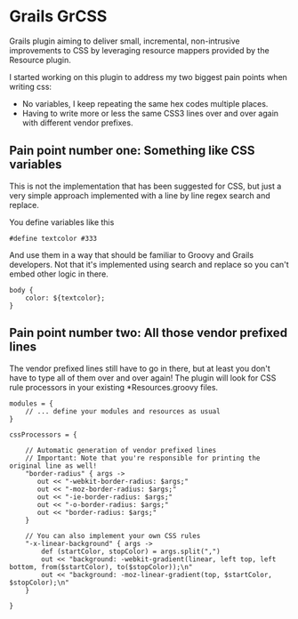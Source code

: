 Grails GrCSS
=============

Grails plugin aiming to deliver small, incremental, non-intrusive improvements to CSS by leveraging resource mappers provided by the Resource plugin.

I started working on this plugin to address my two biggest pain points when writing css:

 * No variables, I keep repeating the same hex codes multiple places.
 * Having to write more or less the same CSS3 lines over and over again with different vendor prefixes.  

Pain point number one: Something like CSS variables
-------------------------------------------------
This is not the implementation that has been suggested for CSS, but just a very simple approach implemented with a line by line regex search and replace. 

You define variables like this

    #define textcolor #333

And use them in a way that should be familiar to Groovy and Grails developers. Not that it's implemented using search and replace so you can't embed other logic in there. 

    body {
        color: ${textcolor};
    }

Pain point number two: All those vendor prefixed lines
-------------------------------------------------------------------------------
The vendor prefixed lines still have to go in there, but at least you don't have to type all of them over and over again! The plugin will look for CSS rule processors in your existing *Resources.groovy files. 

    modules = {
        // ... define your modules and resources as usual
    }
    
    cssProcessors = {
            
        // Automatic generation of vendor prefixed lines
        // Important: Note that you're responsible for printing the original line as well! 
        "border-radius" { args ->
           out << "-webkit-border-radius: $args;"
           out << "-moz-border-radius: $args;"
           out << "-ie-border-radius: $args;"
           out << "-o-border-radius: $args;"
           out << "border-radius: $args;"
        }
        
        // You can also implement your own CSS rules
        "-x-linear-background" { args ->
            def (startColor, stopColor) = args.split(",")
            out << "background: -webkit-gradient(linear, left top, left bottom, from($startColor), to($stopColor));\n"
            out << "background: -moz-linear-gradient(top, $startColor, $stopColor);\n"
        }
       
    }